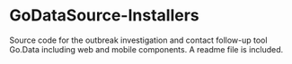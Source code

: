 # GoDataSource-Installers
Source code for the outbreak investigation and contact follow-up tool Go.Data including web and mobile components. A readme file is included.
